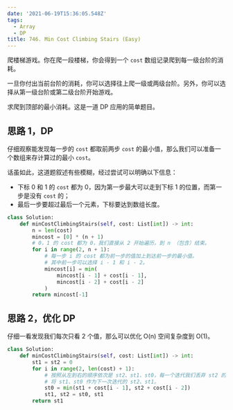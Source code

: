 ```yaml
---
date: '2021-06-19T15:36:05.548Z'
tags:
  - Array
  - DP
title: 746. Min Cost Climbing Stairs (Easy)
---
```


爬楼梯游戏。你在爬一段楼梯，你会得到一个 `cost` 数组记录爬到每一级台阶的消耗。

一旦你付出当前台阶的消耗，你可以选择往上爬一级或两级台阶。另外，你可以选择从第一级台阶或第二级台阶开始游戏。

求爬到顶部的最小消耗。这是一道 DP 应用的简单题目。

<!-- more -->

## 思路 1，DP

仔细观察能发现每一步的 `cost` 都取前两步 `cost` 的最小值，那么我们可以准备一个数组来存计算过的最小 `cost`。

话虽如此，这道题叙述有些模糊，经过尝试可以明确以下信息：

- 下标 0 和 1 的 `cost` 都为 0，因为第一步最大可以走到下标 1 的位置，而第一步是没有 `cost` 的；
- 最后一步要超过最后一个元素，下标要达到数组长度。

```python
class Solution:
    def minCostClimbingStairs(self, cost: List[int]) -> int:
        n = len(cost)
        mincost = [0] * (n + 1)
        # 0，1 的 cost 都为 0，我们直接从 2 开始遍历，到 n （包含）结束。
        for i in range(2, n + 1):
            # 每一步 i 的 cost 都为前一步的值加上到达前一步的最小值。
            # 其中前一步可以选择 i - 1 和 i - 2。
            mincost[i] = min(
                mincost[i - 1] + cost[i - 1],
                mincost[i - 2] + cost[i - 2]
            )
        return mincost[-1]
```

## 思路 2，优化 DP

仔细一看发现我们每次只看 2 个值，那么可以优化 O(n) 空间复杂度到 O(1)。

```python
class Solution:
    def minCostClimbingStairs(self, cost: List[int]) -> int:
        st1 = st2 = 0
        for i in range(2, len(cost) + 1):
            # 按照从左到右的顺序依次是 st2、st1、st0，每一个迭代我们丢弃 st2 的值，
            # 将 st1、st0 作为下一次迭代的 st2、st1。
            st0 = min(st1 + cost[i - 1], st2 + cost[i - 2])
            st1, st2 = st0, st1
        return st1
```
